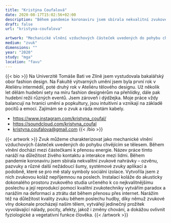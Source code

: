 ```yaml
---
title: "Kristýna Coufalová"
date: 2020-08-17T15:02:56+02:00
description: "Během pandemie koronaviru jsem sbírala nekvalitní zvukové nahrávky – ozvěnu, pazvuky a různé další nežádoucí šumy, systémové zvuky aplikací a podobně, které se pro mě staly symboly sociální izolace. Vytvořila jsem z nich zvukovou koláž nepříjemnou na poslech."
draft: false
url: "kristyna-coufalova"

artwork: "Mechanické vlnění vzduchových částeček uvedených do pohybu chvějícím se tělesem"
medium: "zvuk"
dimensions: ""
year: "2020"
study: "mga"
location: "favu"
---
```


{{< bio >}}
Na Univerzitě Tomáše Bati ve Zlíně jsem vystudovala bakalářský obor fashion design. Na Fakultě výtvarných umění jsem byla první rok v Ateliéru intermédií, poté druhý rok v Ateliéru tělového designu. Už několik let dělám hudební sety na míru fashion designérům na přehlídky, dále pak hudební režii různých eventů. Jsem zároveň i dýdžejka. Moje práce vždy balancují na hranici umění a popkultury, jsou intuitivní a vznikají na základě pocitů a emocí. Zajímám se o zvuk a ráda motám kabely.

* https://www.instagram.com/kristyna_coufal/
* https://soundcloud.com/kristyna_coufal
* kristyna.coufalova@gmail.com
{{< /bio >}}


{{< artwork >}}
Zvuk můžeme charakterizovat jako mechanické vlnění vzduchových částeček uvedených do pohybu chvějícím se tělesem. Během vlnění dochází mezi částečkami k přenosu energie. Název práce tímto naráží na důležitost živého kontaktu a interakce mezi lidmi. Během pandemie koronaviru jsem sbírala nekvalitní zvukové nahrávky – ozvěnu, pazvuky a různé další nežádoucí šumy, systémové zvuky aplikací a podobně, které se pro mě staly symboly sociální izolace. Vytvořila jsem z nich zvukovou koláž nepříjemnou na poslech. Instalací koláže do akusticky dokonalého prostoru zvukového studia určeného k co nejkvalitnějšímu poslechu a její reprodukcí pomocí kvalitní zvukotechniky vytvářím paradox a narážím na deformaci a ztrátu dat během přenosu přes internet. Narážím též na důležitost kvality zvuku během poslechu hudby, díky němuž zvukové vlny dokonale procházejí naším tělem, vytvářejí jedinečný prožitek vyvolávající nálady, pocity, afekty, jakož i změny chování, a dokážou ovlivnit fyziologické a vegetativní funkce člověka.
{{< /artwork >}}
